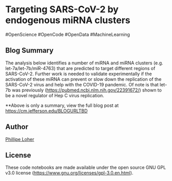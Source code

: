 # Targeting SARS-CoV-2 by endogenous miRNA clusters

#OpenScience #OpenCode #OpenData #MachineLearning

Blog Summary
---------------
The analysis below identifies a number of miRNA and miRNA clusters (e.g. let-7a/let-7b/miR-4763) that are predicted to target different regions of SARS-CoV-2.  Further work is needed to validate experimentally if the activation of these miRNA can prevent or slow down the replication of the SARS-CoV-2 virus and help with the COVID-19 pandemic.  Of note is that let-7b was previously (https://pubmed.ncbi.nlm.nih.gov/22391672/) shown to be a novel regulator of Hep C virus replication.

**Above is only a summary, view the full blog post at https://cm.jefferson.edu/BLOGURLTBD

Author
---------------
[Phillipe Loher](https://cm.jefferson.edu/staff-members/phillipe-loher/)

License
---------------
These code notebooks are made available under the open source GNU GPL v3.0 license (https://www.gnu.org/licenses/gpl-3.0.en.html).


